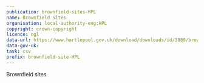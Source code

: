```yaml
---
publication: brownfield-sites-HPL
name: Brownfield Sites
organisation: local-authority-eng:HPL
copyright: crown-copyright
licence: ogl
data-url: https://www.hartlepool.gov.uk/download/downloads/id/3889/brownfield_land_register_-_part_1.xlsm
data-gov-uk: 
task: csv
prefix: brownfield-site-HPL
---
```


Brownfield sites


